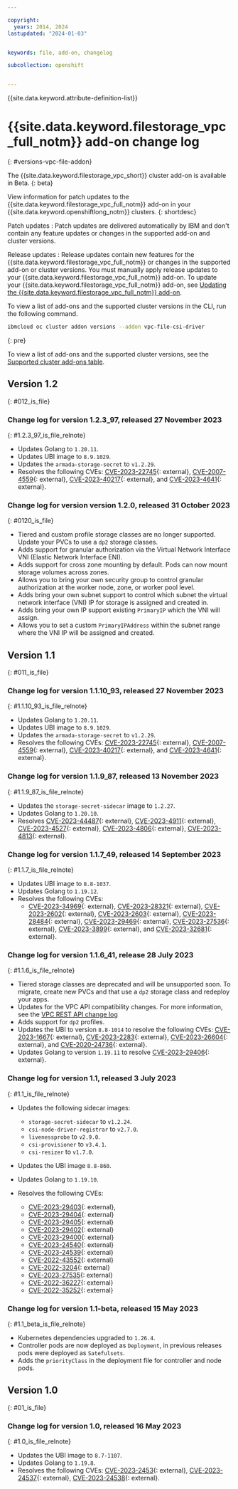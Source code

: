 ```yaml
---

copyright: 
  years: 2014, 2024
lastupdated: "2024-01-03"


keywords: file, add-on, changelog

subcollection: openshift


---
```


{{site.data.keyword.attribute-definition-list}}



# {{site.data.keyword.filestorage_vpc_full_notm}} add-on change log 
{: #versions-vpc-file-addon}

The {{site.data.keyword.filestorage_vpc_short}} cluster add-on is available in Beta. 
{: beta} 


View information for patch updates to the {{site.data.keyword.filestorage_vpc_full_notm}} add-on in your {{site.data.keyword.openshiftlong_notm}} clusters.
{: shortdesc}

Patch updates
:   Patch updates are delivered automatically by IBM and don't contain any feature updates or changes in the supported add-on and cluster versions.

Release updates
:   Release updates contain new features for the {{site.data.keyword.filestorage_vpc_full_notm}} or changes in the supported add-on or cluster versions. You must manually apply release updates to your {{site.data.keyword.filestorage_vpc_full_notm}} add-on. To update your {{site.data.keyword.filestorage_vpc_full_notm}} add-on, see [Updating the {{site.data.keyword.filestorage_vpc_full_notm}} add-on](/docs/openshift?topic=openshift-storage-file-vpc-managing).

To view a list of add-ons and the supported cluster versions in the CLI, run the following command.
```sh
ibmcloud oc cluster addon versions --addon vpc-file-csi-driver
```
{: pre}

To view a list of add-ons and the supported cluster versions, see the [Supported cluster add-ons table](/docs/openshift?topic=openshift-supported-cluster-addon-versions).

## Version 1.2
{: #012_is_file}

### Change log for version 1.2.3_97, released 27 November 2023
{: #1.2.3_97_is_file_relnote}

- Updates Golang to `1.20.11`.
- Updates UBI image to `8.9.1029`.
- Updates the `armada-storage-secret` to `v1.2.29`.
- Resolves the following CVEs: [CVE-2023-22745](https://nvd.nist.gov/vuln/detail/CVE-2023-22745){: external}, [CVE-2007-4559](https://nvd.nist.gov/vuln/detail/CVE-2007-4559){: external}, [CVE-2023-40217](https://nvd.nist.gov/vuln/detail/CVE-2023-40217){: external}, and [CVE-2023-4641](https://nvd.nist.gov/vuln/detail/CVE-2023-4641){: external}.

### Change log for version version 1.2.0, released 31 October 2023
{: #0120_is_file}


- Tiered and custom profile storage classes are no longer supported. Update your PVCs to use a `dp2` storage classes.
- Adds support for granular authorization via the Virtual Network Interface VNI (Elastic Network Interface ENI).
- Adds support for cross zone mounting by default. Pods can now mount storage volumes across zones.
- Allows you to bring your own security group to control granular authorization at the worker node, zone, or worker pool level.
- Adds bring your own subnet support to control which subnet the virtual network interface (VNI) IP for storage is assigned and created in.
- Adds bring your own IP support existing `PrimaryIP` which the VNI will assign.
- Allows you to set a custom `PrimaryIPAddress` within the subnet range where the VNI IP will be assigned and created.


## Version 1.1
{: #011_is_file}

### Change log for version 1.1.10_93, released 27 November 2023
{: #1.1.10_93_is_file_relnote}

- Updates Golang to `1.20.11`.
- Updates UBI image to `8.9.1029`.
- Updates the `armada-storage-secret` to `v1.2.29`.
- Resolves the following CVEs: [CVE-2023-22745](https://nvd.nist.gov/vuln/detail/CVE-2023-22745){: external}, [CVE-2007-4559](https://nvd.nist.gov/vuln/detail/CVE-2007-4559){: external}, [CVE-2023-40217](https://nvd.nist.gov/vuln/detail/CVE-2023-40217){: external}, and [CVE-2023-4641](https://nvd.nist.gov/vuln/detail/CVE-2023-4641){: external}.


### Change log for version 1.1.9_87, released 13 November 2023
{: #1.1.9_87_is_file_relnote}

- Updates the `storage-secret-sidecar` image to `1.2.27`.
- Updates Golang to `1.20.10`.
- Resolves [CVE-2023-44487](https://nvd.nist.gov/vuln/detail/CVE-2023-44487){: external}, [CVE-2023-4911](https://nvd.nist.gov/vuln/detail/CVE-2023-4911){: external}, [CVE-2023-4527](https://nvd.nist.gov/vuln/detail/CVE-2023-4527){: external}, [CVE-2023-4806](https://nvd.nist.gov/vuln/detail/CVE-2023-4806){: external}, [CVE-2023-4813](https://nvd.nist.gov/vuln/detail/CVE-2023-4813){: external}.


### Change log for version 1.1.7_49, released 14 September 2023
{: #1.1.7_is_file_relnote}

- Updates UBI image to `8.8-1037`.
- Updates Golang to `1.19.12`.
- Resolves the following CVEs: 
    - [CVE-2023-34969](https://nvd.nist.gov/vuln/detail/CVE-2023-34969){: external}, [CVE-2023-28321](https://nvd.nist.gov/vuln/detail/CVE-2023-28321){: external}, [CVE-2023-2602](https://nvd.nist.gov/vuln/detail/CVE-2023-2602){: external}, [CVE-2023-2603](https://nvd.nist.gov/vuln/detail/CVE-2023-2603){: external}, [CVE-2023-28484](https://nvd.nist.gov/vuln/detail/CVE-2023-28484){: external}, [CVE-2023-29469](https://nvd.nist.gov/vuln/detail/CVE-2023-29469){: external}, [CVE-2023-27536](https://nvd.nist.gov/vuln/detail/CVE-2023-27536){: external}, [CVE-2023-3899](https://nvd.nist.gov/vuln/detail/CVE-2023-3899){: external}, and [CVE-2023-32681](https://nvd.nist.gov/vuln/detail/CVE-2023-32681){: external}.



### Change log for version 1.1.6_41, release 28 July 2023
{: #1.1.6_is_file_relnote}

- Tiered storage classes are deprecated and will be unsupported soon. To migrate, create new PVCs and that use a `dp2` storage class and redeploy your apps.
- Updates for the VPC API compatibility changes. For more information, see the [VPC REST API change log](/docs/vpc?topic=vpc-api-change-log-beta#23-may-2023-beta)
- Adds support for `dp2` profiles.
- Updates the UBI to version `8.8-1014` to resolve the following CVEs: [CVE-2023-1667](https://nvd.nist.gov/vuln/detail/CVE-2023-1667){: external}, [CVE-2023-2283](https://nvd.nist.gov/vuln/detail/CVE-2023-2283){: external}, [CVE-2023-26604](https://nvd.nist.gov/vuln/detail/CVE-2023-26604){: external}, and [CVE-2020-24736](https://nvd.nist.gov/vuln/detail/CVE-2020-24736){: external}.
- Updates Golang to version `1.19.11` to resolve [CVE-2023-29406](https://nvd.nist.gov/vuln/detail/CVE-2023-29406){: external}.

### Change log for version 1.1, released 3 July 2023
{: #1.1_is_file_relnote}

- Updates the following sidecar images: 
    - `storage-secret-sidecar` to `v1.2.24`.
    - `csi-node-driver-registrar` to `v2.7.0`.
    - `livenessprobe` to `v2.9.0`.
    - `csi-provisioner` to `v3.4.1`.
    - `csi-resizer` to `v1.7.0`.

- Updates the UBI image `8.8-860`.
- Updates Golang to `1.19.10`.
- Resolves the following CVEs: 
    - [CVE-2023-29403](https://nvd.nist.gov/vuln/detail/CVE-2023-29403){: external},
    - [CVE-2023-29404](https://nvd.nist.gov/vuln/detail/CVE-2023-29404){: external}
    - [CVE-2023-29405](https://nvd.nist.gov/vuln/detail/CVE-2023-29405){: external}
    - [CVE-2023-29402](https://nvd.nist.gov/vuln/detail/CVE-2023-29402){: external} 
    - [CVE-2023-29400](https://nvd.nist.gov/vuln/detail/CVE-2023-29400){: external}
    - [CVE-2023-24540](https://nvd.nist.gov/vuln/detail/CVE-2023-24540){: external}
    - [CVE-2023-24539](https://nvd.nist.gov/vuln/detail/CVE-2023-24539){: external} 
    - [CVE-2022-43552](https://nvd.nist.gov/vuln/detail/CVE-2022-43552){: external}
    - [CVE-2022-3204](https://nvd.nist.gov/vuln/detail/CVE-2022-3204){: external}
    - [CVE-2023-27535](https://nvd.nist.gov/vuln/detail/CVE-2023-27535){: external}
    - [CVE-2022-36227](https://nvd.nist.gov/vuln/detail/CVE-2022-36227){: external}
    - [CVE-2022-35252](https://nvd.nist.gov/vuln/detail/CVE-2022-35252){: external}




### Change log for version 1.1-beta, released 15 May 2023
{: #1.1_beta_is_file_relnote}

- Kubernetes dependencies upgraded to `1.26.4`.
- Controller pods are now deployed as `Deployment`, in previous releases pods were deployed as `Satefulsets`.
- Adds the `priorityClass` in the deployment file for controller and node pods.

## Version 1.0
{: #01_is_file}


### Change log for version 1.0, released 16 May 2023
{: #1.0_is_file_relnote}

- Updates the UBI image to `8.7-1107`.
- Updates Golang to `1.19.8`.
- Resolves the following CVEs: [CVE-2023-2453](https://nvd.nist.gov/vuln/detail/CVE-2023-2453){: external}, [CVE-2023-24537](https://nvd.nist.gov/vuln/detail/CVE-2023-24537){: external}, [CVE-2023-24538](https://nvd.nist.gov/vuln/detail/CVE-2023-24538){: external}.






